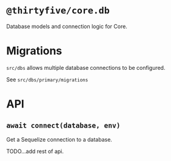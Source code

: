 # `@thirtyfive/core.db`

Database models and connection logic for Core.

# Migrations

`src/dbs` allows multiple database connections to be configured.

See `src/dbs/primary/migrations`

# API

## `await connect(database, env)`

Get a Sequelize connection to a database.

TODO...add rest of api.
